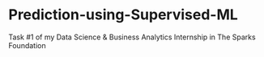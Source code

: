 # Prediction-using-Supervised-ML
Task #1 of my Data Science &amp; Business Analytics Internship in The Sparks Foundation
